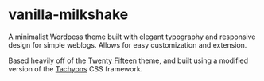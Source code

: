 # vanilla-milkshake
A minimalist Wordpess theme built with elegant typography and responsive design for simple weblogs. Allows for easy customization and extension.

Based heavily off of the [Twenty Fifteen](https://github.com/WordPress/WordPress/tree/master/wp-content/themes/twentyfifteen) theme, and built using a modified version of the [Tachyons](https://github.com/mrmrs/tachyons/) CSS framework.